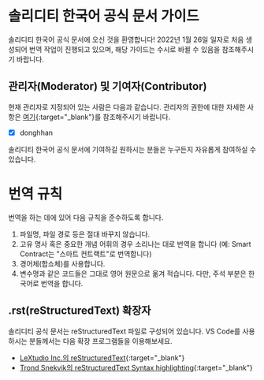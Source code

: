 # 솔리디티 한국어 공식 문서 가이드

솔리디티 한국어 공식 문서에 오신 것을 환영합니다! 2022년 1월 26일 일자로 처음 생성되어 번역 작업이 진행되고 있으며, 해당 가이드는 수시로 바뀔 수 있음을 참조해주시기 바랍니다.

## 관리자(Moderator) 및 기여자(Contributor)

현재 관리자로 지정되어 있는 사람은 다음과 같습니다. 관리자의 권한에 대한 자세한 사항은 [여기](https://github.com/solidity-docs/translation-guide/blob/main/maintainer-guide.md#maintainer-guide){:target="\_blank"}를 참조해주시기 바랍니다.

- [x] donghhan

솔리디티 한국어 공식 문서에 기여하길 원하시는 분들은 누구든지 자유롭게 참여하실 수 있습니다.

# 번역 규칙

번역을 하는 데에 있어 다음 규칙을 준수하도록 합니다.

1. 파일명, 파일 경로 등은 절대 바꾸지 않습니다.
2. 고유 명사 혹은 중요한 개념 어휘의 경우 소리나는 대로 번역을 합니다 (예: Smart Contract는 "스마트 컨트랙트"로 번역합니다)
3. 경어체(합쇼체)를 사용합니다.
4. 변수명과 같은 코드들은 그대로 영어 원문으로 옮겨 적습니다. 다만, 주석 부분은 한국어로 번역을 합니다.

## .rst(reStructuredText) 확장자

솔리디티 공식 문서는 reStructuredText 파일로 구성되어 있습니다. VS Code를 사용하시는 분들께서는 다음 확장 프로그램들을 이용해보세요.

- [LeXtudio Inc.의 reStructuredText](https://marketplace.visualstudio.com/items?itemName=lextudio.restructuredtext){:target="\_blank"}
- [Trond Snekvik의 reStructuredText Syntax highlighting](https://marketplace.visualstudio.com/items?itemName=trond-snekvik.simple-rst){:target="\_blank"}
